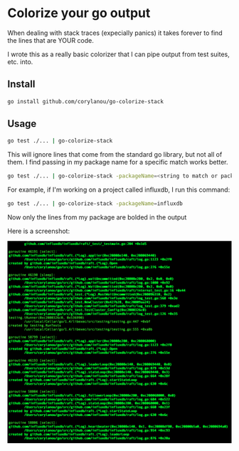 # Colorize your go output

When dealing with stack traces (expecially panics) it takes forever to find the lines that are YOUR code.

I wrote this as a really basic colorizer that I can pipe output from test suites, etc. into.

## Install

```sh
go install github.com/corylanou/go-colorize-stack
```

## Usage

```sh
go test ./... | go-colorize-stack
```

This will ignore lines that come from the standard go library, but not all of them.  I find passing in my package name
for a specific match works better.

```sh
go test ./... | go-colorize-stack -packageName=<string to match or package name>
```

For example, if I'm working on a project called influxdb, I run this command:

```sh
go test ./... | go-colorize-stack -packageName=influxdb
```

Now only the lines from my package are bolded in the output

Here is a screenshot:

![Image of Screenshot](https://github.com/corylanou/go-colorize-stack/blob/master/screenshot.png)
